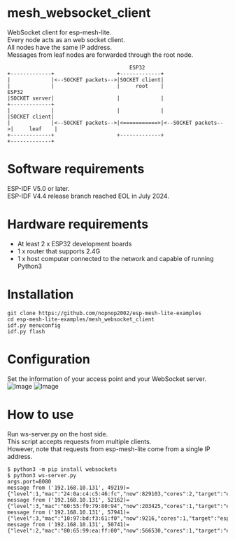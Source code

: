 # mesh_websocket_client
WebSocket client for esp-mesh-lite.   
Every node acts as an web socket client.   
All nodes have the same IP address.   
Messages from leaf nodes are forwarded through the root node.   
```
                                       ESP32
+-------------+                    +-------------+
|             |<--SOCKET packets-->|SOCKET client|
|             |                    |     root    |                        ESP32
|SOCKET server|                    |             |                    +-------------+
|             |                    |             |                    |SOCKET client|
|             |<--SOCKET packets-->|<===========>|<--SOCKET packets-->|     leaf    |
+-------------+                    +-------------+                    +-------------+
```

# Software requirements
ESP-IDF V5.0 or later.   
ESP-IDF V4.4 release branch reached EOL in July 2024.   

# Hardware requirements
- At least 2 x ESP32 development boards
- 1 x router that supports 2.4G
- 1 x host computer connected to the network and capable of running Python3

# Installation
```
git clone https://github.com/nopnop2002/esp-mesh-lite-examples
cd esp-mesh-lite-examples/mesh_websocket_client
idf.py menuconfig
idf.py flash
```

# Configuration   
Set the information of your access point and your WebSocket server.   
![Image](https://github.com/user-attachments/assets/28ee4b1b-541a-4bc0-9d20-4c70e0e60452)
![Image](https://github.com/user-attachments/assets/2d84d6d0-742d-457f-8857-8694647e41e5)

# How to use
Run ws-server.py on the host side.   
This script accepts requests from multiple clients.   
However, note that requests from esp-mesh-lite come from a single IP address.   
```
$ python3 -m pip install websockets
$ python3 ws-server.py
args.port=8080
message from ('192.168.10.131', 49219)={"level":1,"mac":"24:0a:c4:c5:46:fc","now":829103,"cores":2,"target":"esp32"}
message from ('192.168.10.131', 52162)={"level":3,"mac":"60:55:f9:79:80:94","now":203425,"cores":1,"target":"esp32c3"}
message from ('192.168.10.131', 57941)={"level":3,"mac":"10:97:bd:f3:61:f0","now":9216,"cores":1,"target":"esp32c2"}
message from ('192.168.10.131', 50741)={"level":2,"mac":"80:65:99:ea:ff:00","now":566530,"cores":1,"target":"esp32s2"}
```

